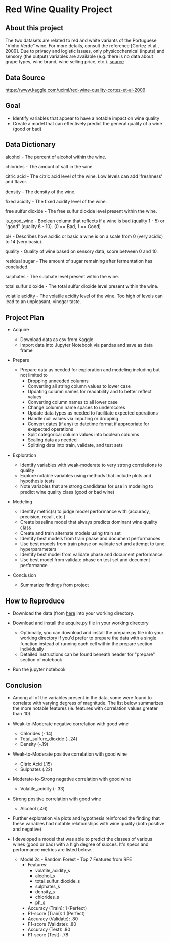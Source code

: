 # Red Wine Quality Project


## About this project

The two datasets are related to red and white variants of the Portuguese "Vinho Verde" wine. For more details, consult the reference [Cortez et al., 2009]. Due to privacy and logistic issues, only physicochemical (inputs) and sensory (the output) variables are available (e.g. there is no data about grape types, wine brand, wine selling price, etc.). [source](https://www.kaggle.com/uciml/red-wine-quality-cortez-et-al-2009)


## Data Source

https://www.kaggle.com/uciml/red-wine-quality-cortez-et-al-2009


## Goal

- Identify variables that appear to have a notable impact on wine quality
- Create a model that can effectively predict the general quality of a wine (good or bad)


## Data Dictionary

alcohol - The percent of alcohol within the wine.

chlorides - The amount of salt in the wine.

citric acid - The citric acid level of the wine. Low levels can add 'freshness' and flavor.

density - The density of the wine. 

fixed acidity - The fixed acidity level of the wine.

free sulfur dioxide - The free sulfur dioxide level present within the wine. 

is_good_wine - Boolean column that reflects if a wine is bad (quality 1 - 5) or "good" (quality 6 - 10). (0 == Bad, 1 == Good)

pH - Describes how acidic or basic a wine is on a scale from 0 (very acidic) to 14 (very basic).

quality - Quality of wine based on sensory data, score between 0 and 10.

residual sugar - The amount of sugar remaining after fermentation has concluded.

sulphates - The sulphate level present within the wine. 

total sulfur dioxide - The total sulfur dioxide level present within the wine. 

volatile acidity - The volatile acidity level of the wine. Too high of levels can lead to an unpleasant, vinegar taste.


## Project Plan

- Acquire
    - Download data as csv from Kaggle
    - Import data into Jupyter Notebook via pandas and save as data frame

- Prepare
    - Prepare data as needed for exploration and modeling including but not limited to
        - Dropping unneeded columns
        - Converting all string column values to lower case
        - Updating column names for readability and to better reflect values
        - Converting column names to all lower case
        - Change columnn name spaces to underscores
        - Update data types as needed to facilitate expected operations
        - Handle null values via imputing or dropping
        - Convert dates (if any) to datetime format if appropriate for exepected operations
        - Split categorical column values into boolean columns
        - Scaling data as needed
        - Splitting data into train, validate, and test sets

- Exploration
    - Identify variables with weak-moderate to very strong correlations to quality
    - Explore notable variables using methods that include plots and hypothesis tests
    - Note variables that are strong candidates for use in modeling to predict wine quality class (good or bad wine)
    
- Modeling
    - Identify metric(s) to judge model performance with (accuracy, precision, recall, etc.)
    - Create baseline model that always predicts dominant wine quality class
    - Create and train alternate models using train set
    - Identify best models from train phase and document performances
    - Use best models from train phase on validate set and attempt to tune hyperparameters
    - Identify best model from validate phase and document performance
    - Use best model from validate phase on test set and document performance

- Conclusion
    - Summarize findings from project


## How to Reproduce

- Download the data (from [here](https://www.kaggle.com/uciml/red-wine-quality-cortez-et-al-2009) into your working directory.

- Download and install the acquire.py file in your working directory
    - Optionally, you can download and install the prepare.py file into your working directory if you'd prefer to prepare the data with a single function instead of running each cell within the prepare section individually 
    - Detailed instructions can be found beneath header for "prepare" section of notebook

- Run the jupyter notebook


## Conclusion

- Among all of the variables present in the data, some were found to correlate with varying degress of magnitude. The list below summarizes the more notable features (ie. features with correlation values greater than .10).


- Weak-to-Moderate negative correlation with good wine
  - Chlorides (-.14)
  - Total_sulfure_dioxide (-.24)
  - Density (-.19)


- Weak-to-Moderate positive correlation with good wine
  - Citric Acid (.15)
  - Sulphates (.22)


- Moderate-to-Strong negative correlation with good wine
  - Volatile_acidity (-.33)


- Strong positive correlation with good wine
  - Alcohol (.46)

- Further exploration via plots and hypothesis reinforced the finding that these variables had notable relationships with wine quality (both positive and negative)


- I developed a model that was able to predict the classes of various wines (good or bad) with a high degree of succes. It's specs and performance metrics are listed below.

    - Model 2c - Random Forest - Top 7 Features from RFE
        - Features: 
            - volatile_acidity_s
            - alcohol_s
            - total_sulfur_dioxide_s
            - sulphates_s
            - density_s
            - chlorides_s
            - ph_s
        - Accuracy (Train): 1 (Perfect)
        - F1-score (Train): 1 (Perfect)
        - Accuracy (Validate): .80
        - F1-score (Validate): .80   
        - Accuracy (Test): .80
        - F1-score (Test): .78
